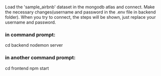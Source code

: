 Load the 'sample_airbnb' dataset in the mongodb atlas and connect. Make the necessary changes(username and password in the .env file in backend folder). When you try to connect,
the steps will be shown, just replace your username and password.

### in command prompt: 

cd backend
nodemon server

### in another command prompt:

cd frontend
npm start
